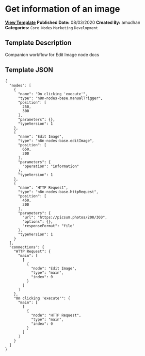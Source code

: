 # Get information of an image

**[View Template](https://n8n.io/workflows/576-/)**  **Published Date:** 08/03/2020  **Created By:** amudhan  **Categories:** `Core Nodes` `Marketing` `Development`  

## Template Description

Companion workflow for Edit Image node docs



## Template JSON

```
{
  "nodes": [
    {
      "name": "On clicking 'execute'",
      "type": "n8n-nodes-base.manualTrigger",
      "position": [
        250,
        300
      ],
      "parameters": {},
      "typeVersion": 1
    },
    {
      "name": "Edit Image",
      "type": "n8n-nodes-base.editImage",
      "position": [
        650,
        300
      ],
      "parameters": {
        "operation": "information"
      },
      "typeVersion": 1
    },
    {
      "name": "HTTP Request",
      "type": "n8n-nodes-base.httpRequest",
      "position": [
        450,
        300
      ],
      "parameters": {
        "url": "https://picsum.photos/200/300",
        "options": {},
        "responseFormat": "file"
      },
      "typeVersion": 1
    }
  ],
  "connections": {
    "HTTP Request": {
      "main": [
        [
          {
            "node": "Edit Image",
            "type": "main",
            "index": 0
          }
        ]
      ]
    },
    "On clicking 'execute'": {
      "main": [
        [
          {
            "node": "HTTP Request",
            "type": "main",
            "index": 0
          }
        ]
      ]
    }
  }
}
```
